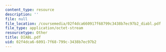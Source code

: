 ```yaml
---
content_type: resource
description: ''
file: null
file_location: /coursemedia/02f4dca660917f68799c3438b7ec97b2_diabl.pdf
file_type: application/octet-stream
resourcetype: Other
title: DIABL.pdf
uid: 02f4dca6-6091-7f68-799c-3438b7ec97b2
---
```

